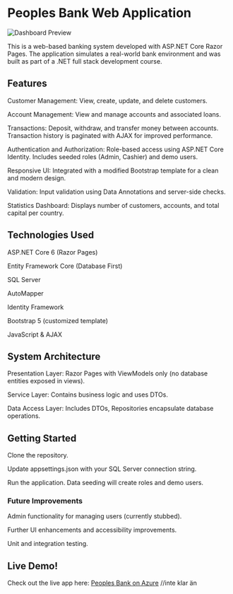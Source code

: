 # Peoples Bank Web Application
![Dashboard Preview](wwwroot/assets/img/landingpage.png)

This is a web-based banking system developed with ASP.NET Core Razor Pages. The application simulates a real-world bank environment and was built as part of a .NET full stack development course.

## Features

Customer Management: View, create, update, and delete customers.

Account Management: View and manage accounts and associated loans.

Transactions: Deposit, withdraw, and transfer money between accounts. Transaction history is paginated with AJAX for improved performance.

Authentication and Authorization: Role-based access using ASP.NET Core Identity. Includes seeded roles (Admin, Cashier) and demo users.

Responsive UI: Integrated with a modified Bootstrap template for a clean and modern design.

Validation: Input validation using Data Annotations and server-side checks.

Statistics Dashboard: Displays number of customers, accounts, and total capital per country.

## Technologies Used

ASP.NET Core 6 (Razor Pages)

Entity Framework Core (Database First)

SQL Server

AutoMapper

Identity Framework

Bootstrap 5 (customized template)

JavaScript & AJAX

## System Architecture

Presentation Layer: Razor Pages with ViewModels only (no database entities exposed in views).

Service Layer: Contains business logic and uses DTOs.

Data Access Layer: Includes DTOs, Repositories encapsulate database operations.

## Getting Started

Clone the repository.

Update appsettings.json with your SQL Server connection string.

Run the application. Data seeding will create roles and demo users.

### Future Improvements

Admin functionality for managing users (currently stubbed).

Further UI enhancements and accessibility improvements.

Unit and integration testing.

## Live Demo!
Check out the live app here: [Peoples Bank on Azure](https://yourapp.azurewebsites.net) //inte klar än
